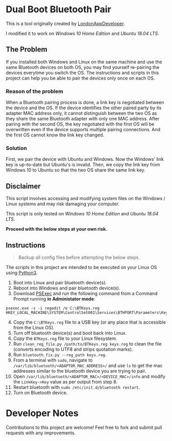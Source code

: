# Dual Boot Bluetooth Pair

This is a tool originally created by [LondonAppDeveloper](https://github.com/LondonAppDeveloper). 

I modified it to work on _Windows 10 Home Edition_ and _Ubuntu 18.04 LTS_. 

## The Problem 

If you installed both Windows and Linux on the same machine and use the same Bluetooth devices on both OS, you may find yourself re-pairing the devices everytime you switch the OS. The instructions and scripts in this project can help you be able to pair the devices only once on each OS. 

### Reason of the problem

When a Bluetooth pairing process is done, a link key is negotiated between the device and the OS. If the device identifies the other paired party by its adapter MAC address only, it cannot distinguish between the two OS as they share the same Bluetooth adapter with only one MAC address. After pairing with the second OS, the key negotiated with the first OS will be overwritten even if the device supports multiple pairing connections. And the first OS cannot know the link key changed. 

### Solution 

First, we pair the device with Ubuntu and Windows. Now the Windows' link key is up-to-date but Ubuntu's is invalid. 
Then, we copy the link key from Windows 10 to Ubuntu so that the two OS share the same link key.

## Disclaimer

This script involves accessing and modifying system files on the Windows / Linux systems and may risk damaging your computer. 

This script is only tested on _Windows 10 Home Edition_ and _Ubuntu 18.04 LTS_. 

__Proceed with the below steps at your own risk.__

## Instructions

> Backup all config files before attempting the below steps.

The scripts in this project are intended to be executed on your Linux OS using [Python3](https://www.python.org/).

 1. Boot into Linux and pair bluetooth device(s).
 2. Reboot into Windows and pair bluetooth device(s).
 3. Download [PSExec](http://live.sysinternals.com/psexec.exe) and run the following command from a Command Prompt running __in Administator mode__:

```
psexec.exe -s -i regedit /e C:\BTKeys.reg HKEY_LOCAL_MACHINE\SYSTEM\ControlSet001\Services\BTHPORT\Parameters\Keys
```

 4. Copy the `C:\BTKeys.reg` file to a USB key (or any place that is accessible from the Linux OS).
 5. Turn off bluetooth device(s) and boot back into Linux.
 6. Copy the `BTKeys.reg` file to your Linux filesystem.
 7. Run `clean_reg_file.py /path/to/BTKeys.reg keys.reg` to clean the file (converts encoding to UTF8 and strips quotation marks).
 8. Run `bluetooth_fix.py --reg_path keys.reg`.
 9. From a terminal with `sudo`, navigate to `/var/lib/bluetooth/<ADAPTOR_MAC_ADDRESS>/` and use `ls` to get the mac addresses similar to the bluetooth device you are trying to pair.
 10. Open `/var/lib/bluetooth/<ADAPTOR_MAC>/<DEVICE_MAC>/info` and modify the `LinkKey->Key` value as per output from step 8.
 11. Restart bluetooth with `sudo /etc/init.d/bluetooth restart`.
 12. Turn on Bluetooth device.

# Developer Notes

Contributions to this project are welcome! Feel free to fork and submit pull requests with any improvements.
